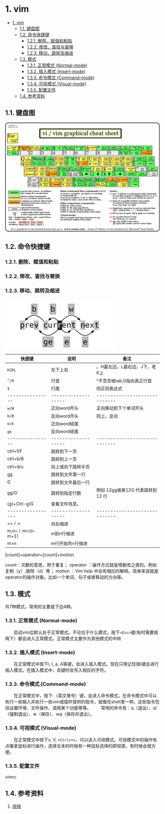# 1. vim

- [1. vim](#1-vim)
  - [1.1. 键盘图](#11-键盘图)
  - [1.2. 命令快捷键](#12-命令快捷键)
    - [1.2.1. 删除、赋值和粘贴](#121-删除赋值和粘贴)
    - [1.2.2. 修改、查找与替换](#122-修改查找与替换)
    - [1.2.3. 移动、跳转及缩进](#123-移动跳转及缩进)
  - [1.3. 模式](#13-模式)
    - [1.3.1. 正常模式 (Normal-mode)](#131-正常模式-normal-mode)
    - [1.3.2. 插入模式 (Insert-mode)](#132-插入模式-insert-mode)
    - [1.3.3. 命令模式 (Command-mode)](#133-命令模式-command-mode)
    - [1.3.4. 可视模式 (Visual-mode)](#134-可视模式-visual-mode)
    - [1.3.5. 配置文件](#135-配置文件)
  - [1.4. 参考资料](#14-参考资料)

## 1.1. 键盘图

![vim键盘图](./img/vim.jpg)

## 1.2. 命令快捷键

### 1.2.1. 删除、赋值和粘贴

### 1.2.2. 修改、查找与替换

### 1.2.3. 移动、跳转及缩进

![单词跳转](./img/workstep.png)

| 快捷键            | 说明                | 备注                              |
| ----------------- | ------------------- | --------------------------------- |
| `HJKL`            | 左下上右            | 。H最左边，L最右边，J下，老K上    |
| `^/0`             | 行首                | ^不含空格tab,0指向真正行首        |
| `$`               | 行尾                | 同正则表达式                      |
| ----------------  | ------------------- | -----------------------------     |
| `w/W`             | 正向word开头        | 正向移动到下个单词开头            |
| `b/B`             | 反向word开头        | 同上，反向                        |
| `e/E`             | 正向word结尾        |                                   |
| `ge`              | 反向word结尾        |                                   |
| ----------------  | ------------------- | -----------------------------     |
| ctrl+f/F          | 跳转到下一页        |                                   |
| ctrl+b/B          | 跳转到上一页        |                                   |
| ctrl+d/u          | 向上或向下跳转半页  |                                   |
| gg                | 跳转到文件第一行    |                                   |
| G                 | 跳转到文件最后一行  |                                   |
| gg/G              | 跳转到指定行数      | 例如 12gg或者12G 代表跳转到 12 行 |
| {g}+Ctrl-g/G      | 查看文件信息。      |                                   |
| ----------------- | ------------------- | -----------------------------     |
| >> / :>           | 向右缩进            ||
| m,n> / :m>(n-m+1) | m到n行缩进          ||
| m>n               | m行开始共n行缩进    ||

[count]+operator+[count]+motion

count：次数的意思，用于重复；
operator ：操作方式就是增删改之类的。例如复制（y）,删除（d）等；
motion ：Vim help 中会有相应的解释。简单来说就是operator的操作对象。比如一个单词、句子或者移动的方向等。

## 1.3. 模式

共7种模式，常用的主要是下边4种。

### 1.3.1. 正常模式 (Normal-mode)

&emsp;&emsp;启动vim后默认处于正常模式。不论位于什么模式，按下`<Esc>`键(有时需要按两下）都会进入正常模式。正常模式主要作为其他模式的中转

### 1.3.2. 插入模式 (Insert-mode)

&emsp;&emsp;在正常模式中按下i, I, a, A等键，会进入插入模式。现在只用记住按i键会进行插入模式。在插入模式中，击键时会写入相应的字符。

### 1.3.3. 命令模式 (Command-mode)

&emsp;&emsp;在正常模式中，按下:（英文冒号）键，会进入命令模式。在命令模式中可以执行一些输入并执行一些vim或插件提供的指令，就像在shell里一样。这些指令包括设置环境、文件操作、调用某个功能等等。
&emsp;&emsp;常用的命令有：q（退出）、q!（强制退出）、w（保存）、wq（保存并退出）。

### 1.3.4. 可视模式 (Visual-mode)

&emsp;&emsp;在正常模式中按下v, V, `<Ctrl>+v`，可以进入可视模式。可视模式中的操作有点像拿鼠标进行操作，选择文本的时候有一种鼠标选择的即视感，有时候会很方便。

### 1.3.5. 配置文件

vimrc

## 1.4. 参考资料

1. [视频](https://www.imooc.com/video/17940)
